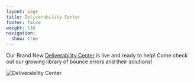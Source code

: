 ```yaml
---
layout: page
title: Deliverability Center
footer: false
weight: 110
navigation:
  show: true 
---
```


Our Brand New [Deliverability Center]({{root_url}}/deliverabilitycenter) is live and ready to help!
Come check out our growing library of bounce errors and their solutions! 

![]({{root_url}}/images/deliverability_center_screenshot.png "Deliverability Center")
